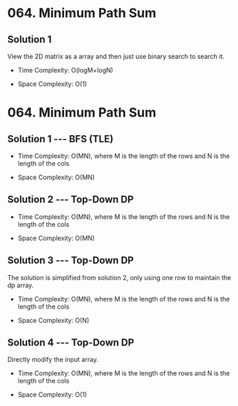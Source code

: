 # 064. Minimum Path Sum

## Solution 1

View the 2D matrix as a array and then just use binary search to search it.

* Time Complexity: O(logM+logN)

* Space Complexity: O(1)

# 064. Minimum Path Sum

## Solution 1 --- BFS (TLE)

* Time Complexity: O(MN), where M is the length of the rows and N is the length of the cols

* Space Complexity: O(MN)

## Solution 2 --- Top-Down DP

* Time Complexity: O(MN), where M is the length of the rows and N is the length of the cols

* Space Complexity: O(MN)

## Solution 3 --- Top-Down DP

The solution is simplified from solution 2, only using one row to maintain the dp array.

* Time Complexity: O(MN), where M is the length of the rows and N is the length of the cols

* Space Complexity: O(N)

## Solution 4 --- Top-Down DP

Directly modify the input array.

* Time Complexity: O(MN), where M is the length of the rows and N is the length of the cols

* Space Complexity: O(1)
